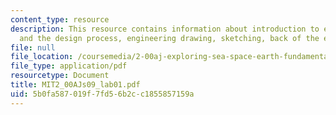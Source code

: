 ```yaml
---
content_type: resource
description: This resource contains information about introduction to engineering
  and the design process, engineering drawing, sketching, back of the envelope calculations
file: null
file_location: /coursemedia/2-00aj-exploring-sea-space-earth-fundamentals-of-engineering-design-spring-2009/5b0fa587019f7fd56b2cc1855857159a_MIT2_00AJs09_lab01.pdf
file_type: application/pdf
resourcetype: Document
title: MIT2_00AJs09_lab01.pdf
uid: 5b0fa587-019f-7fd5-6b2c-c1855857159a
---
```

